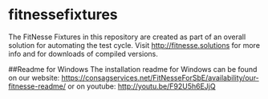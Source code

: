 # fitnessefixtures
The FitNesse Fixtures in this repository are created as part of an overall solution for automating the test cycle.
Visit http://fitnesse.solutions for more info and for downloads of compiled versions.

##Readme for Windows
The installation readme for Windows can be found on our website: 
https://consagservices.net/FitNesseForSbE/availability/our-fitnesse-readme/
or on youtube: http://youtu.be/F92U5h6EJjQ


